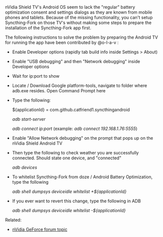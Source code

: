 nVidia Shield TV's Android OS seem to lack the "regular" battery optimization consent and settings dialogs as they are known from mobile phones and tablets. Because of the missing functionality, you can't setup Syncthing-Fork on those TV's without making some steps to prepare the installation of the Syncthing-Fork app first.

The following instructions to solve the problem by preparing the Android TV for running the app have been contributed by @o-l-a-v :

* Enable Developer options (rapidly tab build info inside Settings > About)
* Enable "USB debugging" and then "Network debugging" inside Developer options
* Wait for ip:port to show
* Locate / Download Google platform-tools, navigate to folder where adb.exe resides. Open Command Prompt here
* Type the following:

    ${applicationId} = com.github.catfriend1.syncthingandroid

    *adb start-server*

    *adb connect ip:port* (example: *adb connect 192.168.1.76:5555*)
* Enable "Allow Network debugging" on the prompt that pops up on the nVidia Shield Android TV
* Then type the following to check weather you are successfully connected. Should state one device, and "connected"

    *adb devices*
* To whitelist Syncthing-Fork from doze / Android Battery Optimization, type the following

    *adb shell dumpsys deviceidle whitelist +${applicationId}*
* If you ever want to revert this change, type the following in ADB

    *adb shell dumpsys deviceidle whitelist -${applicationId}*

Related:
- [nVidia GeForce forum topic](https://forums.geforce.com/default/topic/1092750)
